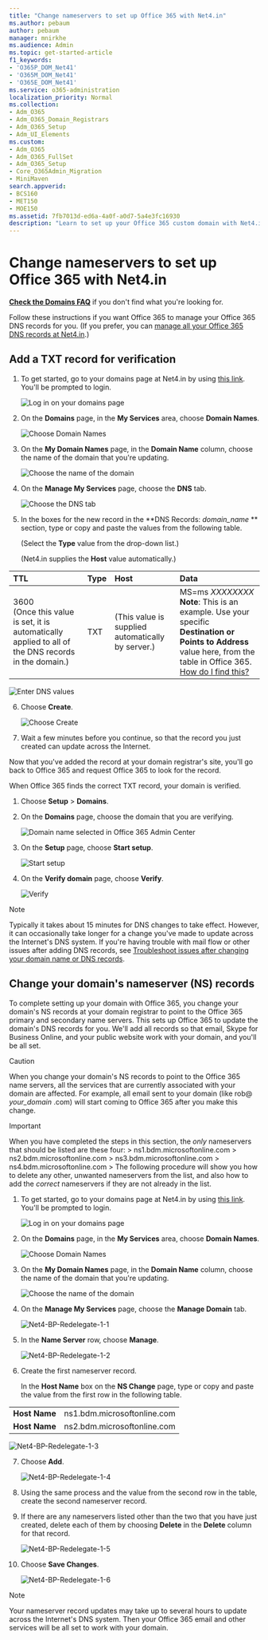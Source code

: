 ```yaml
---
title: "Change nameservers to set up Office 365 with Net4.in"
ms.author: pebaum
author: pebaum
manager: mnirkhe
ms.audience: Admin
ms.topic: get-started-article
f1_keywords:
- 'O365P_DOM_Net41'
- 'O365M_DOM_Net41'
- 'O365E_DOM_Net41'
ms.service: o365-administration
localization_priority: Normal
ms.collection:
- Adm_O365
- Adm_O365_Domain_Registrars
- Adm_O365_Setup
- Adm_UI_Elements
ms.custom:
- Adm_O365
- Adm_O365_FullSet
- Adm_O365_Setup
- Core_O365Admin_Migration
- MiniMaven
search.appverid:
- BCS160
- MET150
- MOE150
ms.assetid: 7fb7013d-ed6a-4a0f-a0d7-5a4e3fc16930
description: "Learn to set up your Office 365 custom domain with Net4.in if you want Office 365 to manage your DNS records."
---
```


# Change nameservers to set up Office 365 with Net4.in

 **[Check the Domains FAQ](../setup/domains-faq.md)** if you don't find what you're looking for.
  
Follow these instructions if you want Office 365 to manage your Office 365 DNS records for you. (If you prefer, you can [manage all your Office 365 DNS records at Net4.in](https://support.office.com/article/944b89b6-8cc5-441f-add2-6b14160773c5.aspx).)
  
    
## Add a TXT record for verification

1. To get started, go to your domains page at Net4.in by using [this link](https://www.net4.com/aspx/account/my-page.aspx). You'll be prompted to login.
    
    ![Log in on your domains page](../media/60b47c80-9aba-4ca0-993e-833ce23bd7a3.png)
  
2. On the **Domains** page, in the **My Services** area, choose **Domain Names**.
    
    ![Choose Domain Names](../media/a0f074d7-f467-4b2d-a2d4-650575b0aa34.png)
  
3. On the **My Domain Names** page, in the **Domain Name** column, choose the name of the domain that you're updating. 
    
    ![Choose the name of the domain](../media/ce0deb04-9481-40b8-bbbb-cbf7d46a1873.png)
  
4. On the **Manage My Services** page, choose the **DNS** tab.
    
    ![Choose the DNS tab](../media/a02534d9-8307-47fc-a368-a939007adf37.png)
  
5. In the boxes for the new record in the **DNS Records:  *domain_name* ** section, type or copy and paste the values from the following table. 
    
    (Select the **Type** value from the drop-down list.) 
    
    (Net4.in supplies the **Host** value automatically.) 
    
|**TTL**|**Type**|**Host**|**Data**|
|:-----|:-----|:-----|:-----|
|3600  <br/> (Once this value is set, it is automatically applied to all of the DNS records in the domain.)  <br/> |TXT  <br/> |(This value is supplied automatically by server.)  <br/> |MS=ms *XXXXXXXX* **Note**: This is an example. Use your specific **Destination or Points to Address** value here, from the table in Office 365.           [How do I find this?](../get-help-with-domains/information-for-dns-records.md)     <br/>       |
   
   ![Enter DNS values](../media/38bf58d2-7371-452d-a3d2-ca43857eddd2.png)
  
6. Choose **Create**.
    
    ![Choose Create](../media/3574bcd0-ee5a-445a-b980-878f207bc3e3.png)
  
7. Wait a few minutes before you continue, so that the record you just created can update across the Internet.
    
Now that you've added the record at your domain registrar's site, you'll go back to Office 365 and request Office 365 to look for the record.
  
When Office 365 finds the correct TXT record, your domain is verified.
  
1. Choose **Setup** \> **Domains**.
    
2. On the **Domains** page, choose the domain that you are verifying. 
    
    ![Domain name selected in Office 365 Admin Center](../media/c61204f1-a025-448b-a2a1-c4d7abee7a06.png)
  
3. On the **Setup** page, choose **Start setup**.
    
    ![Start setup](../media/5f6578af-ae32-49e8-b283-ec2d080420da.png)
  
4. On the **Verify domain** page, choose **Verify**.
    
    ![Verify](../media/c256ab1d-03f2-498e-bb63-19e4d49a6b97.png)
  
> [!NOTE]
>  Typically it takes about 15 minutes for DNS changes to take effect. However, it can occasionally take longer for a change you've made to update across the Internet's DNS system. If you're having trouble with mail flow or other issues after adding DNS records, see [Troubleshoot issues after changing your domain name or DNS records](../get-help-with-domains/find-and-fix-issues.md). 
  
## Change your domain's nameserver (NS) records

To complete setting up your domain with Office 365, you change your domain's NS records at your domain registrar to point to the Office 365 primary and secondary name servers. This sets up Office 365 to update the domain's DNS records for you. We'll add all records so that email, Skype for Business Online, and your public website work with your domain, and you'll be all set.
  
> [!CAUTION]
> When you change your domain's NS records to point to the Office 365 name servers, all the services that are currently associated with your domain are affected. For example, all email sent to your domain (like rob@ *your_domain*  .com) will start coming to Office 365 after you make this change.
  
> [!IMPORTANT]
>  When you have completed the steps in this section, the  *only*  nameservers that should be listed are these four: >  ns1.bdm.microsoftonline.com >  ns2.bdm.microsoftonline.com >  ns3.bdm.microsoftonline.com >  ns4.bdm.microsoftonline.com >  The following procedure will show you how to delete any other, unwanted nameservers from the list, and also how to add the  *correct*  nameservers if they are not already in the list.
  
1. To get started, go to your domains page at Net4.in by using [this link](https://www.net4.com/aspx/account/my-page.aspx). You'll be prompted to login.
    
    ![Log in on your domains page](../media/60b47c80-9aba-4ca0-993e-833ce23bd7a3.png)
  
2. On the **Domains** page, in the **My Services** area, choose **Domain Names**.
    
    ![Choose Domain Names](../media/a0f074d7-f467-4b2d-a2d4-650575b0aa34.png)
  
3. On the **My Domain Names** page, in the **Domain Name** column, choose the name of the domain that you're updating. 
    
    ![Choose the name of the domain](../media/ce0deb04-9481-40b8-bbbb-cbf7d46a1873.png)
  
4. On the **Manage My Services** page, choose the **Manage Domain** tab. 
    
    ![Net4-BP-Redelegate-1-1](../media/5925eae4-90b6-4187-8297-765af90dd00d.png)
  
5. In the **Name Server** row, choose **Manage**.
    
    ![Net4-BP-Redelegate-1-2](../media/7972c356-d4bf-49d0-a762-190d33516f07.png)
  
6. Create the first nameserver record.
    
    In the **Host Name** box on the **NS Change** page, type or copy and paste the value from the first row in the following table. 
    
|||
|:-----|:-----|
|**Host Name** <br/> |ns1.bdm.microsoftonline.com  <br/> |
|**Host Name** <br/> |ns2.bdm.microsoftonline.com  <br/> |
   
   ![Net4-BP-Redelegate-1-3](../media/f38595ba-5403-4235-97ae-13bcd61e3a26.png)
  
7. Choose **Add**.
    
    ![Net4-BP-Redelegate-1-4](../media/9796773e-e5d3-4659-a024-21c097132f08.png)
  
8. Using the same process and the value from the second row in the table, create the second nameserver record.
    
9. If there are any nameservers listed other than the two that you have just created, delete each of them by choosing **Delete** in the **Delete** column for that record. 
    
    ![Net4-BP-Redelegate-1-5](../media/fa599169-8066-4214-a4a8-04de4b5c51b1.png)
  
10. Choose **Save Changes**.
    
    ![Net4-BP-Redelegate-1-6](../media/3712bc11-cdb7-46dd-81f2-982a050e77f7.png)
  
> [!NOTE]
> Your nameserver record updates may take up to several hours to update across the Internet's DNS system. Then your Office 365 email and other services will be all set to work with your domain.
